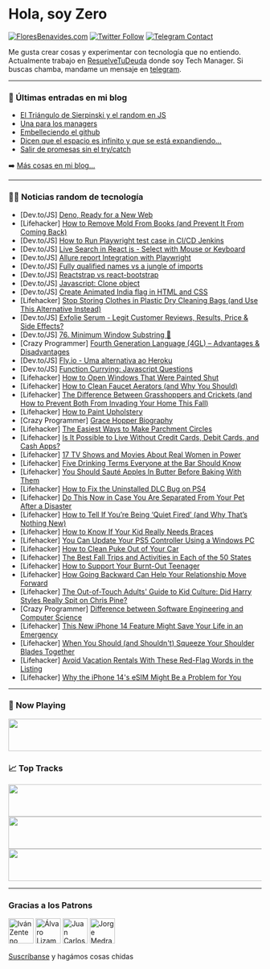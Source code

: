 # Hola, soy Zero

[![FloresBenavides.com](https://img.shields.io/website?down_message=oops&label=MiBlog&style=for-the-badge&up_message=online&url=https%3A%2F%2Ffloresbenavides.com)](https://floresbenavides.com) [![Twitter Follow](https://img.shields.io/twitter/follow/ZeroDragon?color=%231DA1F2&label=Follow&logo=twitter&logoColor=ffffff&style=for-the-badge)](https://twitter.com/zerodragon) [![Telegram Contact](https://img.shields.io/badge/escr%C3%ADbeme-ZeroDragon-%2326A5E4?style=for-the-badge&logo=telegram)](https://t.me/zerodragon)

Me gusta crear cosas y experimentar con tecnología que no entiendo.
Actualmente trabajo en [ResuelveTuDeuda](http://github.com/resuelve) donde soy Tech Manager.
Si buscas chamba, mandame un mensaje en [telegram](https://t.me/zerodragon).

---

### 📕 Últimas entradas en mi blog
<!-- BLOG-POST-LIST:START -->
- [El Triángulo de Sierpinski y el random en JS](https://floresbenavides.com/el-triangulo-de-sierpinski-y-el-random-en-js/)
- [Una para los managers](https://floresbenavides.com/una-para-los-managers/)
- [Embelleciendo el github](https://floresbenavides.com/embelleciendo-el-github/)
- [Dicen que el espacio es infinito y que se está expandiendo…](https://floresbenavides.com/dicen-que-el-espacio-es-infinito-y-que-se-esta-expandiendo/)
- [Salir de promesas sin el try/catch](https://floresbenavides.com/salir-de-promesas-sin-el-try-catch/)
<!-- BLOG-POST-LIST:END -->

➡️ [Más cosas en mi blog...](https://floresbenavides.com)

---

### 👨‍💻 Noticias random de tecnología
<!-- TECH-POSTS:START -->
- [Dev.to/JS] [Deno, Ready for a New Web](https://dev.to/kidonng/deno-ready-for-a-new-web-oik)
- [Lifehacker] [How to Remove Mold From Books &lpar;and Prevent It From Coming Back&rpar;](https://lifehacker.com/how-to-remove-mold-from-books-and-prevent-it-from-comi-1849508714)
- [Dev.to/JS] [How to Run Playwright test case in CI/CD Jenkins](https://dev.to/kailashpathak7/how-to-run-playwright-test-case-in-cicd-jenkins-pal)
- [Dev.to/JS] [Live Search in React js - Select with Mouse or Keyboard](https://dev.to/ndpniraj/live-search-in-react-js-select-with-mouse-or-keyboard-54nf)
- [Dev.to/JS] [Allure report Integration with Playwright](https://dev.to/kailashpathak7/allure-report-integration-with-playwright-3mp1)
- [Dev.to/JS] [Fully qualified names vs a jungle of imports](https://dev.to/gajus/fully-qualified-names-vs-a-jungle-of-imports-33p0)
- [Dev.to/JS] [Reactstrap vs react-bootstrap](https://dev.to/aisharajput/reactstrap-vs-react-bootstrap-18h4)
- [Dev.to/JS] [Javascript: Clone object](https://dev.to/urstrulyvishwak/javascript-clone-object-1k3f)
- [Dev.to/JS] [Create Animated India flag in HTML and CSS](https://dev.to/beginnerdeveloper/create-animated-india-flag-in-html-and-css-10ad)
- [Lifehacker] [Stop Storing Clothes in Plastic Dry Cleaning Bags &lpar;and Use This Alternative Instead&rpar;](https://lifehacker.com/stop-storing-clothes-in-plastic-dry-cleaning-bags-and-1849508740)
- [Dev.to/JS] [Exfolie Serum - Legit Customer Reviews, Results, Price &amp; Side Effects?](https://dev.to/exfolieserumfa1/exfolie-serum-legit-customer-reviews-results-price-side-effects-26de)
- [Dev.to/JS] [76. Minimum Window Substring 🚀](https://dev.to/samuelhinchliffe/76-minimum-window-substring-io)
- [Crazy Programmer] [Fourth Generation Language &lpar;4GL&rpar; – Advantages &amp; Disadvantages](https://www.thecrazyprogrammer.com/2022/09/fourth-generation-language.html)
- [Dev.to/JS] [Fly.io - Uma alternativa ao Heroku](https://dev.to/patrickmonteiro/flyio-uma-alternativa-ao-heroku-296)
- [Dev.to/JS] [Function Currying: Javascript Questions](https://dev.to/soumavabanerjee/function-currying-javascript-questions-2jnm)
- [Lifehacker] [How to Open Windows That Were Painted Shut](https://lifehacker.com/how-to-open-windows-that-were-painted-shut-1849508743)
- [Lifehacker] [How to Clean Faucet Aerators &lpar;and Why You Should&rpar;](https://lifehacker.com/how-to-clean-faucet-aerators-and-why-you-should-1849508599)
- [Lifehacker] [The Difference Between Grasshoppers and Crickets &lpar;and How to Prevent Both From Invading Your Home This Fall&rpar;](https://lifehacker.com/the-difference-between-grasshoppers-and-crickets-and-h-1849508617)
- [Lifehacker] [How to Paint Upholstery](https://lifehacker.com/how-to-paint-upholstery-1849508620)
- [Crazy Programmer] [Grace Hopper Biography](https://www.thecrazyprogrammer.com/2022/09/grace-hopper-biography.html)
- [Lifehacker] [The Easiest Ways to Make Parchment Circles](https://lifehacker.com/the-easiest-ways-to-make-parchment-circles-1849519101)
- [Lifehacker] [Is It Possible to Live Without Credit Cards, Debit Cards, and Cash Apps?](https://lifehacker.com/is-it-possible-to-live-without-credit-cards-debit-card-1849517453)
- [Lifehacker] [17 TV Shows and Movies About Real Women in Power](https://lifehacker.com/17-tv-shows-and-movies-about-real-women-in-power-1849516246)
- [Lifehacker] [Five Drinking Terms Everyone at the Bar Should Know](https://lifehacker.com/five-drinking-terms-everyone-at-the-bar-should-know-1849517914)
- [Lifehacker] [You Should Sauté Apples In Butter Before Baking With Them](https://lifehacker.com/you-should-saute-apples-in-butter-before-baking-with-th-1849517500)
- [Lifehacker] [How to Fix the Uninstalled DLC Bug on PS4](https://lifehacker.com/how-to-fix-the-uninstalled-dlc-bug-on-ps4-1849517386)
- [Lifehacker] [Do This Now in Case You Are Separated From Your Pet After a Disaster](https://lifehacker.com/do-this-now-in-case-you-are-separated-from-your-pet-aft-1849517527)
- [Lifehacker] [How to Tell If You’re Being ‘Quiet Fired’ &lpar;and Why That’s Nothing New&rpar;](https://lifehacker.com/how-to-tell-if-you-re-being-quiet-fired-and-why-that-1849513117)
- [Lifehacker] [How to Know If Your Kid Really Needs Braces](https://lifehacker.com/how-to-know-if-your-kid-really-needs-braces-1849517348)
- [Lifehacker] [You Can Update Your PS5 Controller Using a Windows PC](https://lifehacker.com/you-can-update-your-ps5-controller-using-a-windows-pc-1849516640)
- [Lifehacker] [How to Clean Puke Out of Your Car](https://lifehacker.com/how-to-clean-puke-out-of-your-car-1849514900)
- [Lifehacker] [The Best Fall Trips and Activities in Each of the 50 States](https://lifehacker.com/the-best-fall-trips-and-activities-in-each-of-the-50-st-1849512201)
- [Lifehacker] [How to Support Your Burnt-Out Teenager](https://lifehacker.com/how-to-support-your-burnt-out-teenager-1849512950)
- [Lifehacker] [How Going Backward Can Help Your Relationship Move Forward](https://lifehacker.com/how-going-backward-can-help-your-relationship-move-forw-1849512779)
- [Lifehacker] [The Out-of-Touch Adults&#39; Guide to Kid Culture: Did Harry Styles Really Spit on Chris Pine?](https://lifehacker.com/did-harry-styles-spit-on-chris-pine-the-out-of-touch-a-1849508200)
- [Crazy Programmer] [Difference between Software Engineering and Computer Science](https://www.thecrazyprogrammer.com/2022/09/difference-between-software-engineering-and-computer-science.html)
- [Lifehacker] [This New iPhone 14 Feature Might Save Your Life in an Emergency](https://lifehacker.com/this-new-iphone-14-feature-might-save-your-life-in-an-e-1849514060)
- [Lifehacker] [When You Should &lpar;and Shouldn&#39;t&rpar; Squeeze Your Shoulder Blades Together](https://lifehacker.com/when-you-should-and-shouldnt-squeeze-your-shoulder-bl-1849513264)
- [Lifehacker] [Avoid Vacation Rentals With These Red-Flag Words in the Listing](https://lifehacker.com/avoid-vacation-rentals-with-these-red-flag-words-in-the-1849513006)
- [Lifehacker] [Why the iPhone 14&#39;s eSIM Might Be a Problem for You](https://lifehacker.com/why-the-iphone-14s-esim-might-be-a-problem-for-you-1849512200)<!-- TECH-POSTS:END -->

---

### 🎵 Now Playing
<a href="https://spotify-now-playing-dun.vercel.app/now-playing?open"><img src="https://spotify-now-playing-dun.vercel.app/now-playing" width="540" height="64"></a>

### 📈 Top Tracks
<a href="https://spotify-now-playing-dun.vercel.app/top-tracks?i=1&open"><img src="https://spotify-now-playing-dun.vercel.app/top-tracks?i=1" width="540" height="64"></a>
<a href="https://spotify-now-playing-dun.vercel.app/top-tracks?i=2&open"><img src="https://spotify-now-playing-dun.vercel.app/top-tracks?i=2" width="540" height="64"></a>
<a href="https://spotify-now-playing-dun.vercel.app/top-tracks?i=3&open"><img src="https://spotify-now-playing-dun.vercel.app/top-tracks?i=3" width="540" height="64"></a>

---

### Gracias a los Patrons
[<img src="https://avatars.githubusercontent.com/u/243380?v=4" alt="Iván Zenteno" width="50px">](https://github.com/k001) [<img src="https://avatars.githubusercontent.com/u/19955639?v=4" alt="Álvaro Lizama" width="50px">](https://github.com/alvarolizama) [<img src="https://avatars.githubusercontent.com/u/2718753?v=4" alt="Juan Carlos Ruiz" width="50px">](https://github.com/JuanCrg90) [<img src="https://avatars.githubusercontent.com/u/37025?v=4" alt="Jorge Medrano" width="50px">](https://github.com/h1pp1e) 

[Suscríbanse](https://www.patreon.com/zerodragon) y hagámos cosas chidas
